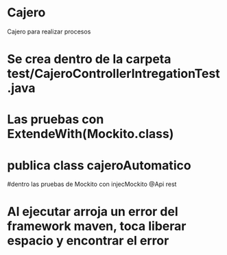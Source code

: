 # Cajero
Cajero para realizar  procesos
# Se crea dentro de la carpeta test/CajeroControllerIntregationTest.java 
# Las pruebas con ExtendeWith(Mockito.class)
# publica class cajeroAutomatico
#dentro las pruebas de Mockito con injecMockito 
@Api rest
# Al ejecutar arroja un error del framework  maven, toca liberar espacio y encontrar el error

